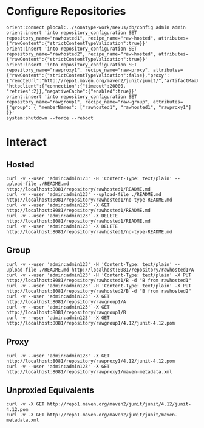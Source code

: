 <!--

    Sonatype Nexus (TM) Open Source Version
    Copyright (c) 2008-2015 Sonatype, Inc.
    All rights reserved. Includes the third-party code listed at http://links.sonatype.com/products/nexus/oss/attributions.

    This program and the accompanying materials are made available under the terms of the Eclipse Public License Version 1.0,
    which accompanies this distribution and is available at http://www.eclipse.org/legal/epl-v10.html.

    Sonatype Nexus (TM) Professional Version is available from Sonatype, Inc. "Sonatype" and "Sonatype Nexus" are trademarks
    of Sonatype, Inc. Apache Maven is a trademark of the Apache Software Foundation. M2eclipse is a trademark of the
    Eclipse Foundation. All other trademarks are the property of their respective owners.

-->
# Configure Repositories

    orient:connect plocal:../sonatype-work/nexus/db/config admin admin
    orient:insert 'into repository_configuration SET repository_name="rawhosted1", recipe_name="raw-hosted", attributes={"rawContent":{"strictContentTypeValidation":true}}'
    orient:insert 'into repository_configuration SET repository_name="rawhosted2", recipe_name="raw-hosted", attributes={"rawContent":{"strictContentTypeValidation":true}}'
    orient:insert 'into repository_configuration SET repository_name="rawproxy1", recipe_name="raw-proxy", attributes={"rawContent":{"strictContentTypeValidation":false},"proxy":{"remoteUrl":"http://repo1.maven.org/maven2/junit/junit/","artifactMaxAge":120}, "httpclient":{"connection":{"timeout":20000, "retries":2}},"negativeCache":{"enabled":true}}'
    orient:insert 'into repository_configuration SET repository_name="rawgroup1", recipe_name="raw-group", attributes={"group": { "memberNames": ["rawhosted1", "rawhosted1", "rawproxy1"] }}'
    system:shutdown --force --reboot

# Interact

## Hosted

    curl -v --user 'admin:admin123' -H 'Content-Type: text/plain' --upload-file ./README.md http://localhost:8081/repository/rawhosted1/README.md
    curl -v --user 'admin:admin123' --upload-file ./README.md http://localhost:8081/repository/rawhosted1/no-type-README.md
    curl -v --user 'admin:admin123' -X GET http://localhost:8081/repository/rawhosted1/README.md
    curl -v --user 'admin:admin123' -X DELETE http://localhost:8081/repository/rawhosted1/README.md
    curl -v --user 'admin:admin123' -X DELETE http://localhost:8081/repository/rawhosted1/no-type-README.md

## Group

    curl -v --user 'admin:admin123' -H 'Content-Type: text/plain' --upload-file ./README.md http://localhost:8081/repository/rawhosted1/A
    curl -v --user 'admin:admin123' -H 'Content-Type: text/plain' -X PUT http://localhost:8081/repository/rawhosted1/B -d "B from rawhosted1"
    curl -v --user 'admin:admin123' -H 'Content-Type: text/plain' -X PUT http://localhost:8081/repository/rawhosted2/B -d "B from rawhosted2"
    curl -v --user 'admin:admin123' -X GET http://localhost:8081/repository/rawgroup1/A
    curl -v --user 'admin:admin123' -X GET http://localhost:8081/repository/rawgroup1/B
    curl -v --user 'admin:admin123' -X GET http://localhost:8081/repository/rawgroup1/4.12/junit-4.12.pom

## Proxy

    curl -v --user 'admin:admin123' -X GET http://localhost:8081/repository/rawproxy1/4.12/junit-4.12.pom
    curl -v --user 'admin:admin123' -X GET http://localhost:8081/repository/rawproxy1/maven-metadata.xml

## Unproxied Equivalents

    curl -v -X GET http://repo1.maven.org/maven2/junit/junit/4.12/junit-4.12.pom
    curl -v -X GET http://repo1.maven.org/maven2/junit/junit/maven-metadata.xml
